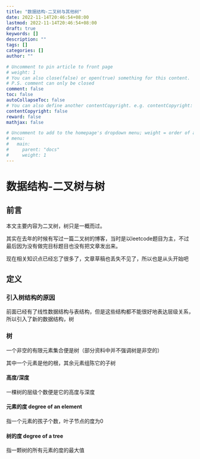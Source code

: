 ```yaml
---
title: "数据结构-二叉树与其他树"
date: 2022-11-14T20:46:54+08:00
lastmod: 2022-11-14T20:46:54+08:00
draft: true
keywords: []
description: ""
tags: []
categories: []
author: ""

# Uncomment to pin article to front page
# weight: 1
# You can also close(false) or open(true) something for this content.
# P.S. comment can only be closed
comment: false
toc: false
autoCollapseToc: false
# You can also define another contentCopyright. e.g. contentCopyright: "This is another copyright."
contentCopyright: false
reward: false
mathjax: false

# Uncomment to add to the homepage's dropdown menu; weight = order of article
# menu:
#   main:
#     parent: "docs"
#     weight: 1
---
```


<!--more-->
# 数据结构-二叉树与树

## 前言

本文主要内容为二叉树，树只是一概而过。

其实在去年的时候有写过一篇二叉树的博客，当时是以leetcode题目为主，不过最后因为没有做完目标题目也没有把文章发出来。

现在相关知识点已经忘了很多了，文章草稿也丢失不见了，所以也是从头开始吧

## 定义

### 引入树结构的原因

前面已经有了线性数据结构与表结构，但是这些结构都不能很好地表达层级关系，所以引入了新的数据结构，树

### 树

一个非空的有限元素集合便是树（部分资料中并不强调树是非空的）

其中一个元素是他的根，其余元素组陈它的子树

#### 高度/深度

一棵树的层级个数便是它的高度与深度

#### 元素的度 degree of an element

指一个元素的孩子个数，叶子节点的度为0

#### 树的度 degree of a tree

指一颗树的所有元素的度的最大值